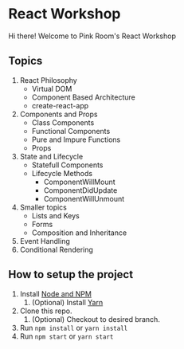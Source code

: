 # React Workshop
Hi there! Welcome to Pink Room's React Workshop
## Topics
1. React Philosophy
    * Virtual DOM
    * Component Based Architecture
    * create-react-app
2. Components and Props
    * Class Components
    * Functional Components
    * Pure and Impure Functions
    * Props
3. State and Lifecycle
    * Statefull Components
    * Lifecycle Methods
      * ComponentWillMount
      * ComponentDidUpdate
      * ComponentWillUnmount
4. Smaller topics
    * Lists and Keys
    * Forms
    * Composition and Inheritance
5. Event Handling
6. Conditional Rendering

## How to setup the project

1. Install [Node and NPM](https://nodejs.org/en/)
    1. (Optional) Install [Yarn](https://yarnpkg.com/en/docs/install)
2. Clone this repo.
    1. (Optional) Checkout to desired branch.
3. Run `npm install` or `yarn install`
4. Run `npm start` or `yarn start`

